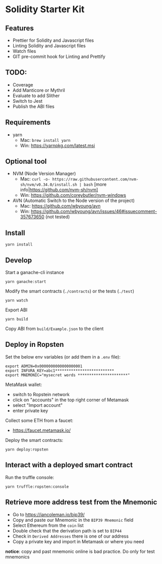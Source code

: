 # Solidity Starter Kit

## Features

- Prettier for Solidity and Javascript files
- Linting Solidity and Javascript files
- Watch files
- GIT pre-commit hook for Linting and Prettify

## TODO:

- Coverage
- Add Manticore or Mythril
- Evaluate to add Slither
- Switch to Jest
- Publish the ABI files

## Requirements

- yarn
  - Mac: `brew install yarn`
  - Win: https://yarnpkg.com/latest.msi

## Optional tool

- NVM (Node Version Manager)
  - Mac: `curl -o- https://raw.githubusercontent.com/nvm-sh/nvm/v0.34.0/install.sh | bash` [more info|https://github.com/nvm-sh/nvm]
  - Win: https://github.com/coreybutler/nvm-windows
- AVN (Automatic Switch to the Node version of the project)
  - Mac: https://github.com/wbyoung/avn
  - Win: https://github.com/wbyoung/avn/issues/46#issuecomment-357673650 (not tested)

## Install

    yarn install

## Develop

Start a ganache-cli instance

    yarn ganache:start

Modify the smart contracts (`./contracts`) or the tests (`./test`)

    yarn watch

Export ABI

    yarn build

Copy ABI from `build/Example.json` to the client

## Deploy in Ropsten

Set the below env variables (or add them in a `.env` file):

```
export ADMIN=0x0000000000000000001
export INFURA_KEY=abc1**************************
export MNEMONIC="mysecret words **********************"
```

MetaMask wallet:

- switch to Ropstein network
- click on "accounts" in the top right corner of Metamask
- select "Import account"
- enter private key

Collect some ETH from a faucet:

- <https://faucet.metamask.io/>

Deploy the smart contracts:

    yarn deploy:ropsten

## Interact with a deployed smart contract

Run the truffle console:

    yarn truffle:ropsten:console

## Retrieve more address test from the Mnemonic

- Go to https://iancoleman.io/bip39/
- Copy and paste our Mnemonic in the `BIP39 Mnemonic` field
- Select Ethereum from the `coin` list
- Double check that the derivation path is set to `BIP44`
- Check in `Derived Addresses` there is one of our address
- Copy a private key and import in Metamask or where you need

**notice**: copy and past mnemonic online is bad practice. Do only for test mnemonics
